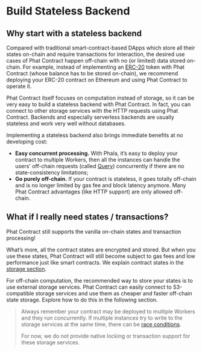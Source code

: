 # Build Stateless Backend

## Why start with a stateless backend <a href="#why-start-with-a-stateless-backend" id="why-start-with-a-stateless-backend"></a>

Compared with traditional smart-contract-based DApps which store all their states on-chain and require transactions for interaction, the desired use cases of Phat Contract happen off-chain with no (or limited) data stored on-chain. For example, instead of implementing an [ERC-20](https://ethereum.org/en/developers/docs/standards/tokens/erc-20/) token with Phat Contract (whose balance has to be stored on-chain), we recommend deploying your ERC-20 contract on Ethereum and using Phat Contract to operate it.

Phat Contract itself focuses on computation instead of storage, so it can be very easy to build a stateless backend with Phat Contract. In fact, you can connect to other storage services with the HTTP requests using Phat Contract. Backends and especially serverless backends are usually stateless and work very well without databases.

Implementing a stateless backend also brings immediate benefits at no developing cost:

* **Easy concurrent processing.** With Phala, it’s easy to deploy your contract to multiple Workers, then all the instances can handle the users' off-chain requests (called [Query](call-your-contract.md)) concurrently if there are no state-consistency limitations;
* **Go purely off-chain.** If your contract is stateless, it goes totally off-chain and is no longer limited by gas fee and block latency anymore. Many Phat Contract advantages (like HTTP support) are only allowed off-chain.

## What if I really need states / transactions? <a href="#what-if-i-really-need-states--transactions" id="what-if-i-really-need-states--transactions"></a>

Phat Contract still supports the vanilla on-chain states and transaction processing!

What’s more, all the contract states are encrypted and stored. But when you use these states, Phat Contract will still become subject to gas fees and low performance just like smart contracts. We explain contract states in the [storage section](store-contract-states.md).

For off-chain computation, the recommended way to store your states is to use external storage services. Phat Contract can easily connect to S3-compatible storage services and use them as cheaper and faster off-chain state storage. Explore how to do this in the following section.

> Always remember your contract may be deployed to multiple Workers and they run concurrently. If multiple instances try to write to the storage services at the same time, there can be [race conditions](https://ketanbhatt.com/db-concurrency-defects/).
>
> For now, we do not provide native locking or transaction support for these storage services.
